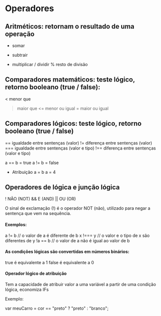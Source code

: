 
# Operadores

## Aritméticos: retornam o resultado de uma operação
+ somar
- subtrair
* multiplicar
/ dividir
% resto de divisão

## Comparadores matemáticos: teste lógico, retorno booleano (true / false):
< menor que 
> maior que 
<= menor ou igual
>= maior ou igual









## Comparadores lógicos: teste lógico, retorno booleano (true / false)
== igualdade entre sentenças (valor)
!= diferença entre sentenças (valor)
=== igualdade entre sentenças (valor e tipo)
!== diferença entre sentenças (valor e tipo)

a == b = true
a != b = false

* Atribuição
a = b
a = 4


## Operadores de lógica e junção lógica
! NÃO (NOT)
&& E (AND)
|| OU (OR)


O sinal de exclamação (!) é o operador NOT (não), utilizado para negar a sentença que vem na sequência.

#### Exemplos:

a != b        // o valor de a é diferente de b
x !=== y     // o valor e o tipo de x são diferentes de y
!a == b     // o valor de a não é igual ao valor de b


#### As condições lógicas são convertidas em números binários:
true é equivalente a 1
false é equivalente a 0

#### Operador lógico de atribuição

Tem a capacidade de atribuir valor a uma variável a partir de uma condição lógica, economiza IFs

Exemplo:

var meuCarro = cor == "preto" ? "preto" : "branco";

